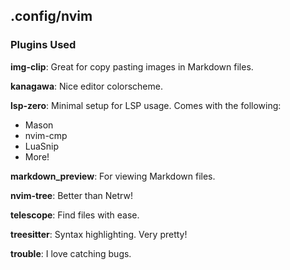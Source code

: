 ## .config/nvim

### Plugins Used

**img-clip**: Great for copy pasting images in Markdown files.

**kanagawa**: Nice editor colorscheme.
	
**lsp-zero**: Minimal setup for LSP usage.
Comes with the following:
- Mason
- nvim-cmp
- LuaSnip
- More!
	
**markdown_preview**: For viewing Markdown files.
	
**nvim-tree**: Better than Netrw!
	
**telescope**: Find files with ease.
	
**treesitter**: Syntax highlighting. Very pretty!
	
**trouble**: I love catching bugs.
